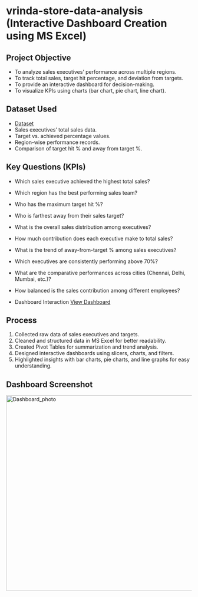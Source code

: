 # vrinda-store-data-analysis (Interactive Dashboard Creation using MS Excel)

## Project Objective  
- To analyze sales executives’ performance across multiple regions.  
- To track total sales, target hit percentage, and deviation from targets.  
- To provide an interactive dashboard for decision-making.  
- To visualize KPIs using charts (bar chart, pie chart, line chart).  

## Dataset Used
- <a href="https://github.com/Shivshankar223/Data-Analysis-Dashboard/blob/main/Dashboard_project.xlsm">Dataset</a>
- Sales executives’ total sales data.  
- Target vs. achieved percentage values.  
- Region-wise performance records.  
- Comparison of target hit % and away from target %.  

## Key Questions (KPIs)  
- Which sales executive achieved the highest total sales?  
- Which region has the best performing sales team?  
- Who has the maximum target hit %?  
- Who is farthest away from their sales target?  
- What is the overall sales distribution among executives?  
- How much contribution does each executive make to total sales?  
- What is the trend of away-from-target % among sales executives?  
- Which executives are consistently performing above 70%?  
- What are the comparative performances across cities (Chennai, Delhi, Mumbai, etc.)?  
- How balanced is the sales contribution among different employees?

- Dashboard Interaction <a href="https://github.com/Shivshankar223/Data-Analysis-Dashboard/blob/main/Dashboard_photo.png"> View Dashboard</a>


## Process  
1. Collected raw data of sales executives and targets.  
2. Cleaned and structured data in MS Excel for better readability.  
3. Created Pivot Tables for summarization and trend analysis.  
4. Designed interactive dashboards using slicers, charts, and filters.  
5. Highlighted insights with bar charts, pie charts, and line graphs for easy understanding.  

## Dashboard Screenshot  
<img width="1295" height="530" alt="Dashboard_photo" src="https://github.com/user-attachments/assets/994dfb11-66d9-4b69-81d0-b0ab339a5b83" />



